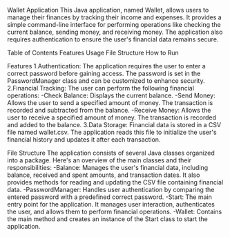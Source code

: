 Wallet Application
This Java application, named Wallet, allows users to manage their finances by tracking their income and expenses. It provides a simple command-line interface for
performing operations like checking the current balance, sending money, and receiving money. The application also requires authentication to ensure the user's financial data remains secure.


Table of Contents
Features
Usage
File Structure
How to Run


Features
1.Authentication: The application requires the user to enter a correct password before gaining access. The password is set in the PasswordManager class and can be 
customized to enhance security.
2.Financial Tracking: The user can perform the following financial operations:
-Check Balance: Displays the current balance.
-Send Money: Allows the user to send a specified amount of money. The transaction is recorded and subtracted from the balance.
-Receive Money: Allows the user to receive a specified amount of money. The transaction is recorded and added to the balance.
3.Data Storage: Financial data is stored in a CSV file named wallet.csv. The application reads this file to initialize the user's financial history and updates it
after each transaction.


File Structure
The application consists of several Java classes organized into a package. Here's an overview of the main classes and their responsibilities:
-Balance: Manages the user's financial data, including balance, received and spent amounts, and transaction dates. It also provides methods for reading and updating the CSV file containing financial data.
-PasswordManager: Handles user authentication by comparing the entered password with a predefined correct password.
-Start: The main entry point for the application. It manages user interaction, authenticates the user, and allows them to perform financial operations.
-Wallet: Contains the main method and creates an instance of the Start class to start the application.
